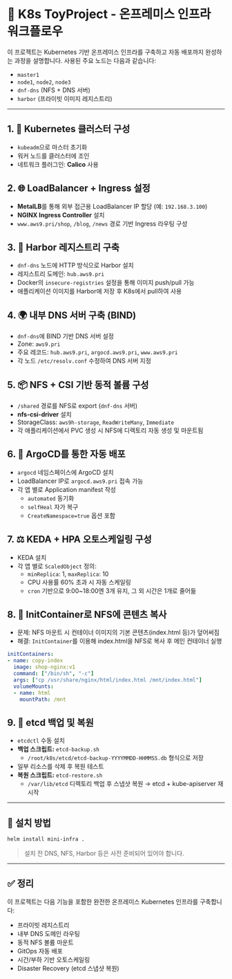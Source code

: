 # 🧩 K8s ToyProject - 온프레미스 인프라 워크플로우

이 프로젝트는 Kubernetes 기반 온프레미스 인프라를 구축하고 자동 배포까지 완성하는 과정을 설명합니다.
사용된 주요 노드는 다음과 같습니다:
- `master1`
- `node1`, `node2`, `node3`
- `dnf-dns` (NFS + DNS 서버)
- `harbor` (프라이빗 이미지 레지스트리)

---

## 1. 🚀 Kubernetes 클러스터 구성
- `kubeadm`으로 마스터 초기화
- 워커 노드를 클러스터에 조인
- 네트워크 플러그인: **Calico** 사용

## 2. 🌐 LoadBalancer + Ingress 설정
- **MetalLB**를 통해 외부 접근용 LoadBalancer IP 할당 (예: `192.168.3.100`)
- **NGINX Ingress Controller** 설치
- `www.aws9.pri/shop`, `/blog`, `/news` 경로 기반 Ingress 라우팅 구성

## 3. 🐳 Harbor 레지스트리 구축
- `dnf-dns` 노드에 HTTP 방식으로 Harbor 설치
- 레지스트리 도메인: `hub.aws9.pri`
- Docker의 `insecure-registries` 설정을 통해 이미지 push/pull 가능
- 애플리케이션 이미지를 Harbor에 저장 후 K8s에서 pull하여 사용

## 4. 🌍 내부 DNS 서버 구축 (BIND)
- `dnf-dns`에 BIND 기반 DNS 서버 설정
- Zone: `aws9.pri`
- 주요 레코드: `hub.aws9.pri`, `argocd.aws9.pri`, `www.aws9.pri`
- 각 노드 `/etc/resolv.conf` 수정하여 DNS 서버 지정

## 5. 📦 NFS + CSI 기반 동적 볼륨 구성
- `/shared` 경로를 NFS로 export (`dnf-dns` 서버)
- **nfs-csi-driver** 설치
- StorageClass: `aws9h-storage`, `ReadWriteMany`, `Immediate`
- 각 애플리케이션에서 PVC 생성 시 NFS에 디렉토리 자동 생성 및 마운트됨

## 6. 🔄 ArgoCD를 통한 자동 배포
- `argocd` 네임스페이스에 ArgoCD 설치
- LoadBalancer IP로 `argocd.aws9.pri` 접속 가능
- 각 앱 별로 Application manifest 작성
  - `automated` 동기화
  - `selfHeal` 자가 복구
  - `CreateNamespace=true` 옵션 포함

## 7. ⚖️ KEDA + HPA 오토스케일링 구성
- KEDA 설치
- 각 앱 별로 `ScaledObject` 정의:
  - `minReplica`: 1, `maxReplica`: 10
  - CPU 사용률 60% 초과 시 자동 스케일링
  - `cron` 기반으로 9:00~18:00엔 3개 유지, 그 외 시간은 1개로 줄어듦

## 8. 🧰 InitContainer로 NFS에 콘텐츠 복사
- 문제: NFS 마운트 시 컨테이너 이미지의 기본 콘텐츠(index.html 등)가 덮어써짐
- 해결: `InitContainer`를 이용해 index.html을 NFS로 복사 후 메인 컨테이너 실행

```yaml
initContainers:
- name: copy-index
  image: shop-nginx:v1
  command: ["/bin/sh", "-c"]
  args: ["cp /usr/share/nginx/html/index.html /mnt/index.html"]
  volumeMounts:
  - name: html
    mountPath: /mnt
```

## 9. 💾 etcd 백업 및 복원
- `etcdctl` 수동 설치
- **백업 스크립트:** `etcd-backup.sh`
  - `/root/k8s/etcd/etcd-backup-YYYYMMDD-HHMMSS.db` 형식으로 저장
- 일부 리소스를 삭제 후 복원 테스트
- **복원 스크립트:** `etcd-restore.sh`
  - `/var/lib/etcd` 디렉토리 백업 후 스냅샷 복원 → etcd + kube-apiserver 재시작

---
## 🚀 설치 방법
```bash
helm install mini-infra .
```
> 설치 전 DNS, NFS, Harbor 등은 사전 준비되어 있어야 합니다.

---
## ✅ 정리
이 프로젝트는 다음 기능을 포함한 완전한 온프레미스 Kubernetes 인프라를 구축합니다:
- 프라이빗 레지스트리
- 내부 DNS 도메인 라우팅
- 동적 NFS 볼륨 마운트
- GitOps 자동 배포
- 시간/부하 기반 오토스케일링
- Disaster Recovery (etcd 스냅샷 복원)
